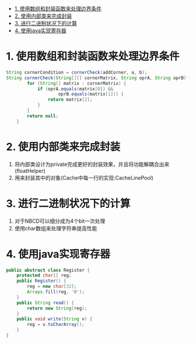 <!-- TOC -->

- [1. 使用数组和封装函数来处理边界条件](#1-使用数组和封装函数来处理边界条件)
- [2. 使用内部类来完成封装](#2-使用内部类来完成封装)
- [3. 进行二进制状况下的计算](#3-进行二进制状况下的计算)
- [4. 使用java实现寄存器](#4-使用java实现寄存器)

<!-- /TOC -->

# 1. 使用数组和封装函数来处理边界条件
```java
String cornerCondition = cornerCheck(addCorner, a, b);
String cornerCheck(String[][] cornerMatrix, String oprA, String oprB) {
        for (String[] matrix : cornerMatrix) {
            if (oprA.equals(matrix[0]) &&
                    oprB.equals(matrix[1])) {
                return matrix[2];
            }
        }
        return null;
    }
```

# 2. 使用内部类来完成封装
1. 将内部类设计为private完成更好的封装效果，并且将功能解耦合出来(floatHelper)
2. 用来封装其中的对象(Cache中每一行的实现:CacheLinePool)

# 3. 进行二进制状况下的计算
1. 对于NBCD可以细分成为4个bit一次处理
2. 使用char数组来处理字符串提高性能

# 4. 使用java实现寄存器
```java
public abstract class Register {
    protected char[] reg;
    public Register() {
        reg = new char[32];
        Arrays.fill(reg, '0');
    }
    public String read() {
        return new String(reg);
    }
    public void write(String v) {
        reg = v.toCharArray();
    }
}
```